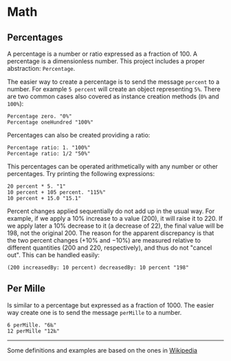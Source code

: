 # Math

## Percentages

 A percentage is a number or ratio expressed as a fraction of 100. A percentage
  is a dimensionless number. This project includes a proper abstraction: `Percentage`.

 The easier way to create a percentage is to send the message `percent` to a
 number. For example `5 percent` will create an object representing `5%`.
  There are two common cases also covered as instance creation methods (`0%` and `100%`):

 ```smalltalk
Percentage zero. "0%"
Percentage oneHundred "100%"
 ```

Percentages can also be created providing a ratio:

```smalltalk
Percentage ratio: 1. "100%"
Percentage ratio: 1/2 "50%"
```

This percentages can be operated arithmetically with any number or other
 percentages. Try printing the following expressions:

```smalltalk
20 percent * 5. "1"
10 percent + 105 percent. "115%"
10 percent + 15.0 "15.1"
```

Percent changes applied sequentially do not add up in the usual way. For
example, if we apply a 10% increase to a value (200), it will raise it to 220.
If we apply later a 10% decrease to it (a decrease of 22), the final value will
be 198, not the original 200. The reason for the apparent discrepancy is that
the two percent changes (+10% and −10%) are measured relative to different
quantities (200 and 220, respectively), and thus do not "cancel out". This can
be handled easily:

```smalltalk
(200 increasedBy: 10 percent) decreasedBy: 10 percent "198"
```

## Per Mille

Is similar to a percentage but expressed as a fraction of 1000. The easier way
create one is to send the message `perMille` to a number.

```smalltalk
6 perMille. "6‰"
12 perMille "12‰"
```

---
Some definitions and examples are based on the ones in  [Wikipedia](https://en.wikipedia.org/wiki/Percentage)
